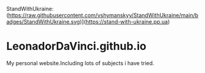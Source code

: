 StandWithUkraine:
(https://raw.githubusercontent.com/vshymanskyy/StandWithUkraine/main/badges/StandWithUkraine.svg)](https://stand-with-ukraine.pp.ua)
# LeonadorDaVinci.github.io
My personal website.Including lots of subjects i have tried.
